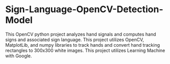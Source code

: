 # Sign-Language-OpenCV-Detection-Model
This OpenCV python project analyzes hand signals and computes hand signs and associated sign language. This project utilizes OpenCV, MatplotLib, and numpy libraries to track hands and convert hand tracking rectangles to 300x300 white images. This project utilizes Learning Machine with Google.
